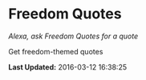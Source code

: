 # Freedom Quotes
*Alexa, ask Freedom Quotes for a quote*

Get freedom-themed quotes

**Last Updated:** 2016-03-12 16:38:25